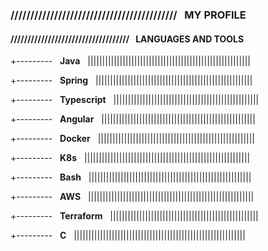 ### //////////////////////////////////////////&nbsp;&nbsp; MY PROFILE &nbsp;&nbsp;

#### ///////////////////////////////////&nbsp;&nbsp; LANGUAGES AND TOOLS &nbsp;&nbsp;

+---------&nbsp;&nbsp; __Java__ &nbsp;&nbsp;||||||||||||||||||||||||||||||||||||||||||||||||||||||||

+---------&nbsp;&nbsp; __Spring__ &nbsp;&nbsp;||||||||||||||||||||||||||||||||||||||||||||||||||||||

+---------&nbsp;&nbsp; __Typescript__ &nbsp;&nbsp;||||||||||||||||||||||||||||||||||||||||||||||||||

+---------&nbsp;&nbsp; __Angular__ &nbsp;&nbsp;|||||||||||||||||||||||||||||||||||||||||||||||||||||

+---------&nbsp;&nbsp; __Docker__ &nbsp;&nbsp;||||||||||||||||||||||||||||||||||||||||||||||||||||||

+---------&nbsp;&nbsp; __K8s__ &nbsp;&nbsp;|||||||||||||||||||||||||||||||||||||||||||||||||||||||||

+---------&nbsp;&nbsp; __Bash__ &nbsp;&nbsp;||||||||||||||||||||||||||||||||||||||||||||||||||||||||

+---------&nbsp;&nbsp; __AWS__ &nbsp;&nbsp;|||||||||||||||||||||||||||||||||||||||||||||||||||||||||

+---------&nbsp;&nbsp; __Terraform__ &nbsp;&nbsp;|||||||||||||||||||||||||||||||||||||||||||||||||||

+---------&nbsp;&nbsp; __C__ &nbsp;&nbsp;|||||||||||||||||||||||||||||||||||||||||||||||||||||||||||

